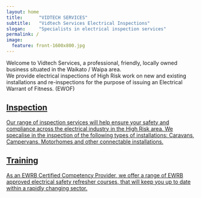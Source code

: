 ```yaml
---
layout: home
title:		"VIDTECH SERVICES"
subtitle:	"Vidtech Services Electrical Inspections"
slogan:		"Specialists in electrical inspection services"
permalink: /
image:
  feature: front-1600x800.jpg
---
```

Welcome to Vidtech Services, a professional, friendly, locally owned business situated in the Waikato / Waipa area.  
We provide electrical inspections of High Risk work on new and existing installations and re-inspections for the purpose of issuing an Electrical Warrant of Fitness. (EWOF) 

<div class="tiles">

  <div class="tile">
    <a href="/inspection">
      <h2 class="post-title">Inspection</h2>
      <p class="post-excerpt">Our range of inspection services will help ensure your safety and compliance across the electrical industry in the High Risk area.
       We specalise in the inspection of the following types of installations:  Caravans, Campervans, Motorhomes and other connectable installations. 
    </p>
    </a>
  </div><!-- /.tile -->

  <div class="tile">
    <a href="/courses">
      <h2 class="post-title">Training</h2>
      <p class="post-excerpt">As an EWRB Certified Competency Provider, we offer a range of EWRB approved electrical safety refresher courses, that will keep you up to date within a rapidly changing sector.         
    </p>
    </a>
  </div><!-- /.tile -->

</div><!-- /.tiles -->
